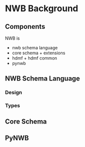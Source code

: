 # NWB Background

## Components

NWB is

- nwb schema language
- core schema + extensions 
- hdmf + hdmf common
- pynwb

## NWB Schema Language

### Design

### Types

## Core Schema

## PyNWB